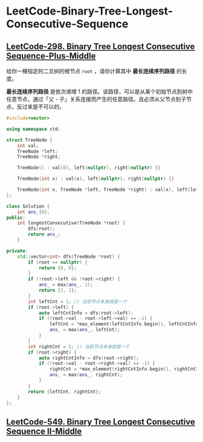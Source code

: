 # LeetCode-Binary-Tree-Longest-Consecutive-Sequence



## [LeetCode-298. Binary Tree Longest Consecutive Sequence-Plus-Middle](https://leetcode.cn/problems/binary-tree-longest-consecutive-sequence/)



给你一棵指定的二叉树的根节点 `root` ，请你计算其中 **最长连续序列路径** 的长度。

**最长连续序列路径** 是依次递增 1 的路径。该路径，可以是从某个初始节点到树中任意节点，通过「父 - 子」关系连接而产生的任意路径。且必须从父节点到子节点，反过来是不可以的。



```c++
#include<vector>

using namespace std;

struct TreeNode {
    int val;
    TreeNode *left;
    TreeNode *right;

    TreeNode() : val(0), left(nullptr), right(nullptr) {}

    TreeNode(int x) : val(x), left(nullptr), right(nullptr) {}

    TreeNode(int x, TreeNode *left, TreeNode *right) : val(x), left(left), right(right) {}
};

class Solution {
    int ans_{0};
public:
    int longestConsecutive(TreeNode *root) {
        dfs(root);
        return ans_;
    }

private:
    std::vector<int> dfs(TreeNode *root) {
        if (root == nullptr) {
            return {0, 0};
        }
        if (!root->left && !root->right) {
            ans_ = max(ans_, 1);
            return {1, 1};
        }
        int leftCnt = 1; // 当前节点本身就是一个
        if (root->left) {
            auto leftCntInfo = dfs(root->left);
            if ((root->val - root->left->val) == -1) {
                leftCnt = *max_element(leftCntInfo.begin(), leftCntInfo.end()) + 1;
                ans_ = max(ans_, leftCnt);
            }
        }
        int rightCnt = 1; // 当前节点本身就是一个
        if (root->right) {
            auto rightCntInfo = dfs(root->right);
            if ((root->val - root->right->val) == -1) {
                rightCnt = *max_element(rightCntInfo.begin(), rightCntInfo.end()) + 1;
                ans_ = max(ans_, rightCnt);
            }
        }
        return {leftCnt, rightCnt};
    }
};
```



## [LeetCode-549. Binary Tree Longest Consecutive Sequence II-Middle](https://leetcode.cn/problems/binary-tree-longest-consecutive-sequence-ii/)



